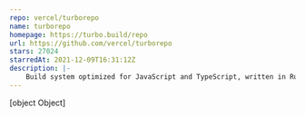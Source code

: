 ```yaml
---
repo: vercel/turborepo
name: turborepo
homepage: https://turbo.build/repo
url: https://github.com/vercel/turborepo
stars: 27024
starredAt: 2021-12-09T16:31:12Z
description: |-
    Build system optimized for JavaScript and TypeScript, written in Rust
---
```


[object Object]
